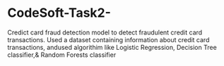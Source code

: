 # CodeSoft-Task2-
Credict card fraud detection
model to detect fraudulent credit card transactions. Used a dataset containing information about credit card transactions, andused algorithim like Logistic Regression, Decision Tree classifier,& Random Forests classifier
